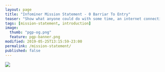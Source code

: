 ```yaml
---
layout: page
title: "Infominer Mission Statement - 0 Barriar To Entry"
teaser: "Show what anyone could do with some time, an internet connection, mouse, screen, and keys."
tags: [mission-statement, introduction]
image:
  thumb: "pgp-og.png"
  feature: pgp-banner.png
modified: 2019-05-25T13:15:59-23:00
permalink: /mission-statement/
published: false
---
```





![](https://imgur.com/AOzKF1D.png)